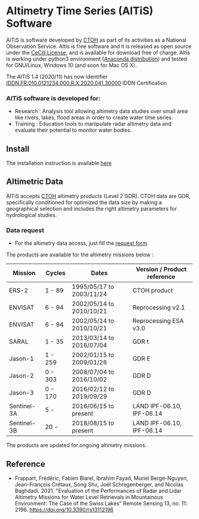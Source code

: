 # Altimetry Time Series (AlTiS) Software


AlTiS is software developed by [CTOH](http://ctoh.legos.obs-mip.fr/) as part of its activities as a National Observation Service. Altis is free software and it is released as open source under the [CeCill License](LICENSE), and is available for download free of charge. Altis is working under python3 environment ([Anaconda distribution](https://www.anaconda.com)) and tested for GNU/Linux, Windows 10 (and soon for Mac OS X).
 
The AlTiS 1.4 (2020/11) has now identifier [IDDN.FR.010.0121234.000.R.X.2020.041.30000](https://www.iddn.org/cgi-iddn/certificat.cgi?IDDN.FR.010.0121234.000.R.X.2020.041.30000) IDDN Certification
 

### AlTiS software is developed for:
 - Research : Analysis tool allowing altimetry data studies over small area like rivers, lakes, flood areas in order to create water time series.
 - Training : Education tools to manipulate radar altimetry data and evaluate their potential to monitor water bodies.


## Install
The installation instruction is available [here](INSTALL.md)

## Altimetric Data
AlTiS accepts [CTOH](http://ctoh.legos.obs-mip.fr/) altimetry products (Level 2 GDR). CTOH data are GDR, specifically conditioned for optimized the data size by making a geographical selection and includes the right altimetry parameters for hydrological studies. 

### Data request
- For the altimetry data access, just fill the [request form](http://ctoh.legos.obs-mip.fr/applications/land_surfaces/altimatric_data/altis/altis).

The products are available for the altimetry missions below :

                     
| Mission |	Cycles |          Dates           | Version / Product reference |
| ------- |	------ | ------------------------ | --------------------------- |
| ERS-2   |	1 - 89 | 1995/05/17 to 2003/11/24 |	CTOH product                |
| ENVISAT |	6 - 94 | 2002/05/14 to 2010/10/21 |	Reprocessing v2.1 |
| ENVISAT |	6 - 94 | 2002/05/14 to 2010/10/21 |	Reprocessing ESA v3.0 |
|SARAL | 1 - 35 | 2013/03/14 to 2016/07/04 |	GDR t |
| Jason-1 |	1 - 259 | 2002/01/15 to 2009/01/26 |	GDR E |
| Jason-2 |	0 - 303 | 2008/07/04 to 2016/10/02 |	GDR D |
| Jason-3 |	0 - 170 | 2016/02/12 to 2019/09/29 | GDR D |
| Sentinel-3A | 5 -  | 2016/06/15 to present | LAND IPF-06.10, IPF-06.14 |
| Sentinel-3B |	20 - | 2018/08/15 to present | LAND IPF-06.10, IPF-06.14 |
                     
The products are updated for ongoing altimetry missions.


## Reference
- Frappart, Frédéric, Fabien Blarel, Ibrahim Fayad, Muriel Bergé-Nguyen, Jean-François Crétaux, Song Shu, Joël Schregenberger, and Nicolas Baghdadi. 2021. "Evaluation of the Performances of Radar and Lidar Altimetry Missions for Water Level Retrievals in Mountainous Environment: The Case of the Swiss Lakes" Remote Sensing 13, no. 11: 2196. https://doi.org/10.3390/rs13112196 
